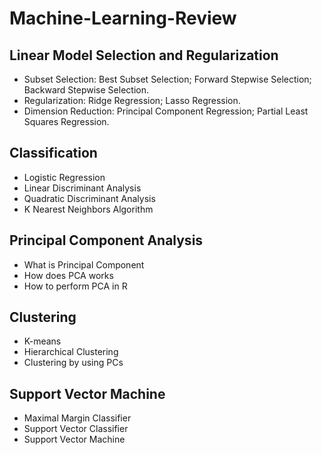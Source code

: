 # Machine-Learning-Review

## Linear Model Selection and Regularization
* Subset Selection: Best Subset Selection; Forward Stepwise Selection; Backward Stepwise Selection.
* Regularization: Ridge Regression; Lasso Regression.
* Dimension Reduction: Principal Component Regression; Partial Least Squares Regression.

## Classification
* Logistic Regression
* Linear Discriminant Analysis
* Quadratic Discriminant Analysis
* K Nearest Neighbors Algorithm

## Principal Component Analysis
* What is Principal Component 
* How does PCA works
* How to perform PCA in R

## Clustering
* K-means
* Hierarchical Clustering
* Clustering by using PCs

## Support Vector Machine
* Maximal Margin Classifier
* Support Vector Classifier
* Support Vector Machine
